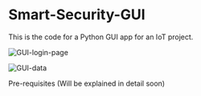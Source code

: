 # Smart-Security-GUI
This is the code for a Python GUI app for an IoT project.

![GUI-login-page](https://github.com/CJ445/Smart-Security-GUI/assets/131938772/1c90bc09-3dbf-4c28-9f0c-e0e6019ed3f5)

![GUI-data](https://github.com/CJ445/Smart-Security-GUI/assets/131938772/7e08b690-ab13-414d-9aac-221fa2c4f20e)

Pre-requisites (Will be explained in detail soon)
